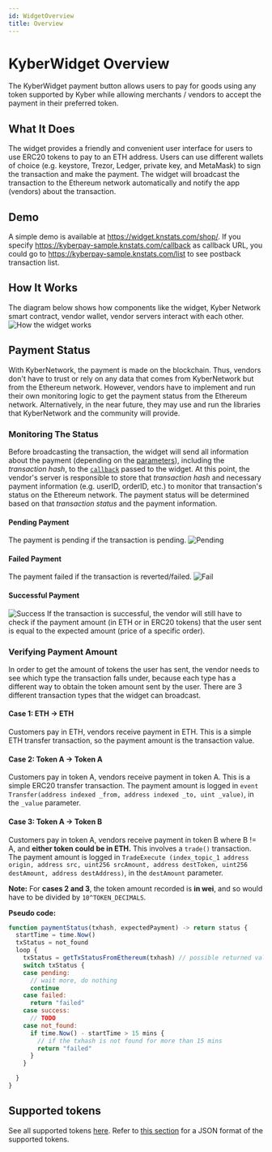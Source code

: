 ```yaml
---
id: WidgetOverview
title: Overview
---
```

# KyberWidget Overview
The KyberWidget payment button allows users to pay for goods using any token supported by Kyber while allowing merchants / vendors to accept the payment in their preferred token.

## What It Does
The widget provides a friendly and convenient user interface for users to use ERC20 tokens to pay to an ETH address. Users can use different wallets of choice 
(e.g. keystore, Trezor, Ledger, private key, and MetaMask) to sign the transaction and make the payment. The widget will broadcast the transaction to the Ethereum network automatically and notify the app 
(vendors) about the transaction.

## Demo
A simple demo is available at https://widget.knstats.com/shop/. If you specify https://kyberpay-sample.knstats.com/callback as callback URL, you could go to https://kyberpay-sample.knstats.com/list to see postback transaction list.

## How It Works
The diagram below shows how components like the widget, Kyber Network smart contract, vendor wallet, vendor servers interact with each other.
![How the widget works](/uploads/widgetflow.jpg "Widgetflow")

## Payment Status
With KyberNetwork, the payment is made on the blockchain. Thus, vendors don't have to trust or rely on any data that comes from KyberNetwork but from the Ethereum network. However, vendors have to implement and run their own monitoring logic to get the payment status from the Ethereum network. Alternatively, in the near future, they may use and run the libraries that KyberNetwork and the community will provide.

### Monitoring The Status
Before broadcasting the transaction, the widget will send all information about the payment (depending on the [parameters](#query-string-parameters)), including the *transaction hash*, to the [`callback`](query-string-parameters) passed to the widget. At this point, the vendor's server is responsible to store that *transaction hash* and necessary payment information (e.g. userID, orderID, etc.) to monitor that transaction's status on the Ethereum network. The payment status will be determined based on that *transaction status* and the payment information.

#### Pending Payment
The payment is pending if the transaction is pending. 
![Pending](/uploads/widget-guide-payment-status/pending.jpg "Pending")

#### Failed Payment
The payment failed if the transaction is reverted/failed.
![Fail](/uploads/widget-guide-payment-status/fail.jpg "Fail")

#### Successful Payment
![Success](/uploads/widget-guide-payment-status/success.jpg "Success")
If the transaction is successful, the vendor will still have to check if the payment amount (in ETH or in ERC20 tokens) that the user sent is equal to the expected amount (price of a specific order). 


### Verifying Payment Amount
In order to get the amount of tokens the user has sent, the vendor needs to see which type the transaction falls under, because each type has a different way to obtain the token amount sent by the user.
There are 3 different transaction types that the widget can broadcast.

#### Case 1: ETH -> ETH
Customers pay in ETH, vendors receive payment in ETH. This is a simple ETH transfer transaction, so the payment amount is the transaction value.

#### Case 2: Token A -> Token A
Customers pay in token A, vendors receive payment in token A. This is a simple ERC20 transfer transaction. The payment amount is logged in `event Transfer(address indexed _from, address indexed _to, uint _value)`, in the `_value` parameter.

#### Case 3: Token A -> Token B
Customers pay in token A, vendors receive payment in token B where B != A, and **either token could be in ETH.** This involves a `trade()` transaction. The payment amount is logged in `TradeExecute (index_topic_1 address origin, address src, uint256 srcAmount, address destToken, uint256 destAmount, address destAddress)`, in the `destAmount` parameter.<br>

**Note:** For **cases 2 and 3**, the token amount recorded is **in wei**, and so would have to be divided by `10^TOKEN_DECIMALS`.

**Pseudo code:**
```javascript
function paymentStatus(txhash, expectedPayment) -> return status {
  startTime = time.Now()
  txStatus = not_found
  loop {
    txStatus = getTxStatusFromEthereum(txhash) // possible returned value: not_found, pending, failed, success
    switch txStatus {
    case pending:
      // wait more, do nothing
      continue
    case failed:
      return "failed"
    case success:
      // TODO
    case not_found:
      if time.Now() - startTime > 15 mins {
        // if the txhash is not found for more than 15 mins
        return "failed"
      }
    }

  }
}
```

## Supported tokens
See all supported tokens [here](https://tracker.kyber.network/#/tokens). Refer to [this section](TrackerAPIGuide#obtaining-all-supported-tokens) for a JSON format of the supported tokens.